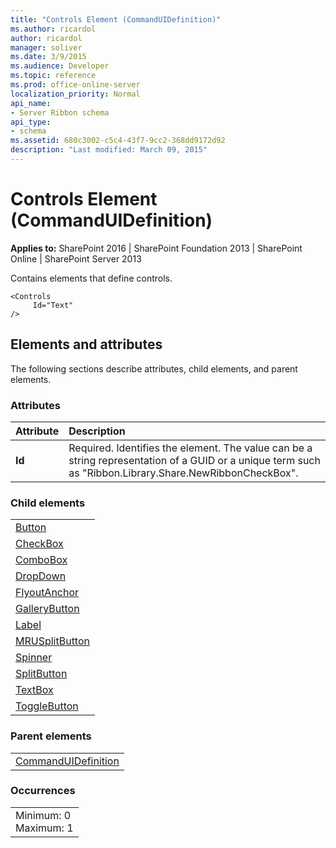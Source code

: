 ```yaml
---
title: "Controls Element (CommandUIDefinition)"
ms.author: ricardol
author: ricardol
manager: soliver
ms.date: 3/9/2015
ms.audience: Developer
ms.topic: reference
ms.prod: office-online-server
localization_priority: Normal
api_name:
- Server Ribbon schema
api_type:
- schema
ms.assetid: 680c3002-c5c4-43f7-9cc2-368dd9172d92
description: "Last modified: March 09, 2015"
---
```


# Controls Element (CommandUIDefinition)

 
  
 **Applies to:** SharePoint 2016 | SharePoint Foundation 2013 | SharePoint Online | SharePoint Server 2013
  
Contains elements that define controls. 
  
```
<Controls
     Id="Text"
/>
```

## Elements and attributes

The following sections describe attributes, child elements, and parent elements.

### Attributes

|**Attribute**|**Description**|
|:-----|:-----|
|**Id** <br/> |Required. Identifies the element. The value can be a string representation of a GUID or a unique term such as "Ribbon.Library.Share.NewRibbonCheckBox".  <br/> |
   
### Child elements

||
|:-----|
|[Button](button-element.md) <br/> |
|[CheckBox](checkbox-element.md) <br/> |
|[ComboBox](combobox-element.md) <br/> |
|[DropDown](dropdown-element.md) <br/> |
|[FlyoutAnchor](flyoutanchor-element.md) <br/> |
|[GalleryButton](gallerybutton-element-group.md) <br/> |
|[Label](label-element.md) <br/> |
|[MRUSplitButton](mrusplitbutton-element.md) <br/> |
|[Spinner](spinner-element.md) <br/> |
|[SplitButton](splitbutton-element.md) <br/> |
|[TextBox](textbox-element.md) <br/> |
|[ToggleButton](togglebutton-element.md) <br/> |
   
### Parent elements

||
|:-----|
|[CommandUIDefinition](../../sharepoint-features-schemas/custom-action-definition-schema/commanduidefinition-element.md)|
   
### Occurrences

||
|:-----|
|Minimum: 0  <br/> Maximum: 1  <br/> |
   


